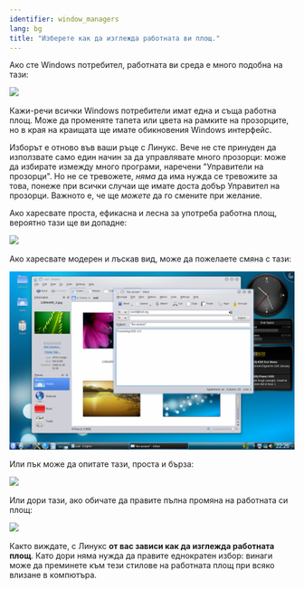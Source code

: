 ```yaml
---
identifier: window_managers
lang: bg
title: "Изберете как да изглежда работната ви площ."
---
```


Ако сте Windows потребител, работната ви среда е много подобна на тази:

<img src="/img/windows_vista.jpg" />

Кажи-речи всички Windows потребители имат една и съща работна площ. Може да променяте тапета или цвета на рамките на прозорците, но в края на краищата ще имате обикновения Windows интерфейс.

Изборът е отново във ваши ръце с Линукс. Вече не сте принуден да използвате само един начин за да управлявате много прозорци: може да избирате измежду много програми, наречени "Управители на прозорци". Но не се тревожете, <i>няма</i> да има нужда се тревожите за това, понеже при всички случаи ще имате доста добър Управител на прозорци. Важното е, че ще <i>можете</i> да го смените при желание.

Ако харесвате проста, ефикасна и лесна за употреба работна площ, вероятно тази ще ви допадне:

<img src="/img/ubuntu.jpg"/>

Ако харесвате модерен и лъскав вид, може да пожелаете смяна с тази:

<img src="/img/kde.png" />

Или пък може да опитате тази, проста и бърза:

<img src="/img/xfce.jpg" />

Или дори тази, ако обичате да правите пълна промяна на работната си площ:

<img src="/img/wm.jpg" />

Както виждате, с Линукс <b>от вас зависи как да изглежда работната площ</b>. Като дори няма нужда да правите еднократен избор: винаги може да преминете към тези стилове на работната площ при всяко влизане в компютъра.




